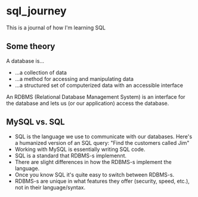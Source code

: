 # sql_journey
This is a journal of how I'm learning SQL

## Some theory

A database is... 
  * ...a collection of data
  * ...a method for accessing and manipulating data
  * ...a structured set of computerized data with an accessible interface
  
An RDBMS (Relational Database Management System) is an interface for the database and lets us (or our application) access the database.

## MySQL vs. SQL

* SQL is the language we use to communicate with our databases. Here's a humanized version of an SQL query: "Find the customers called Jim"
* Working with MySQL is essentially writing SQL code.
* SQL is a standard that RDBMS-s implemennt. 
* There are slight differences in how the RDBMS-s implement the language.
* Once you know SQL it's quite easy to switch between RDBMS-s.
* RDBMS-s are unique in what features they offer (security, speed, etc.), not in their language/syntax.
